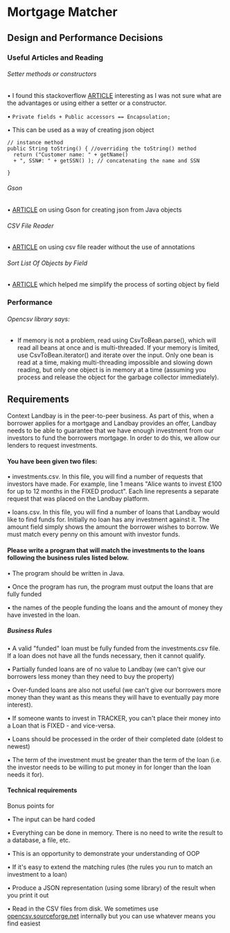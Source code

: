 # Mortgage Matcher

## Design and Performance Decisions

### Useful Articles and Reading

###### Setter methods or constructors 

• I found this stackoverflow [ARTICLE](https://stackoverflow.com/questions/19359548/setter-methods-or-constructors) interesting as I was not sure what are the advantages
or using either a setter or a constructor. 

• ```Private fields + Public accessors == Encapsulation;```

• This can be used as a way of creating json object 

```` 
// instance method
public String toString() { //overriding the toString() method 
  return ("Customer name: " + getName() 
  + ", SSN#: " + getSSN() ); // concatenating the name and SSN

}
 ````
 
###### Gson 

• [ARTICLE](http://www.vogella.com/tutorials/JavaLibrary-Gson/article.html) on using Gson for 
creating json from Java objects

###### CSV File Reader

• [ARTICLE](https://www.callicoder.com/java-read-write-csv-file-opencsv/) on using csv file reader
without the use of annotations

###### Sort List Of Objects by Field

• [ARTICLE](https://www.codebyamir.com/blog/sort-list-of-objects-by-field-java) which helped me simplify the process of sorting object by field


### Performance

###### Opencsv library says: 

- If memory is not a problem, read using CsvToBean.parse(), which will read all beans at once 
and is multi-threaded. If your memory is limited, use CsvToBean.iterator() and iterate over the input. Only one bean 
is read at a time, making multi-threading impossible and slowing down reading, but only one object is in memory at a
time (assuming you process and release the object for the garbage collector immediately).


## Requirements

Context
Landbay is in the peer-to-peer business. As part of this, when a borrower applies for a mortgage and Landbay provides 
an offer, Landbay needs to be able to guarantee that we have enough investment from our investors to fund the borrowers 
mortgage. In order to do this, we allow our lenders to request investments.

#### You have been given two files:

• investments.csv. In this file, you will find a number of requests that investors have made. For example, line 1 means 
"Alice wants to invest £100 for up to 12 months in the FIXED product". Each line represents a separate request that was 
placed on the Landbay platform.

• loans.csv. In this file, you will find a number of loans that Landbay would like to find funds for. Initially no loan 
has any investment against it. The amount field simply shows the amount the borrower wishes to borrow. We must match every 
penny on this amount with investor funds.


#### Please write a program that will match the investments to the loans following the business rules listed below. 

• The program should be written in Java. 

• Once the program has run, the program must output the loans that are fully funded

• the names of the people funding the loans and the amount of money they have invested in the loan.


##### Business Rules
• A valid "funded" loan must be fully funded from the investments.csv file. If a loan does not have all the funds 
necessary, then it cannot qualify.

• Partially funded loans are of no value to Landbay (we can't give our borrowers less money than they need to 
buy the property)

• Over-funded loans are also not useful (we can't give our borrowers more money than they want as this means they will 
have to eventually pay more interest).

• If someone wants to invest in TRACKER, you can't place their money into a Loan that is FIXED - and vice-versa.

• Loans should be processed in the order of their completed date (oldest to newest)

• The term of the investment must be greater than the term of the loan (i.e. the investor needs to
be willing to put money in for longer than the loan needs it for).

#### Technical requirements

Bonus points for

• The input can be hard coded

• Everything can be done in memory. There is no need to write the result to a database, a file, etc.

• This is an opportunity to demonstrate your understanding of OOP

• If it's easy to extend the matching rules (the rules you run to match an investment to a loan)

• Produce a JSON representation (using some library) of the result when you print it out

• Read in the CSV files from disk. We sometimes use [opencsv.sourceforge.net](http://opencsv.sourceforge.net/) internally but
you can use whatever means you find easiest